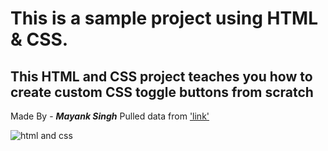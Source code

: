 # This is a sample project using HTML & CSS. 
## This HTML and CSS project teaches you how to create custom CSS toggle buttons from scratch

Made By - **_Mayank Singh_** 
Pulled data from ['link'](https://mikkegoes.com/html-and-css-projects/)

![html and css](https://www.freecodecamp.org/news/content/images/size/w2000/2021/08/Htmlcss.png)

